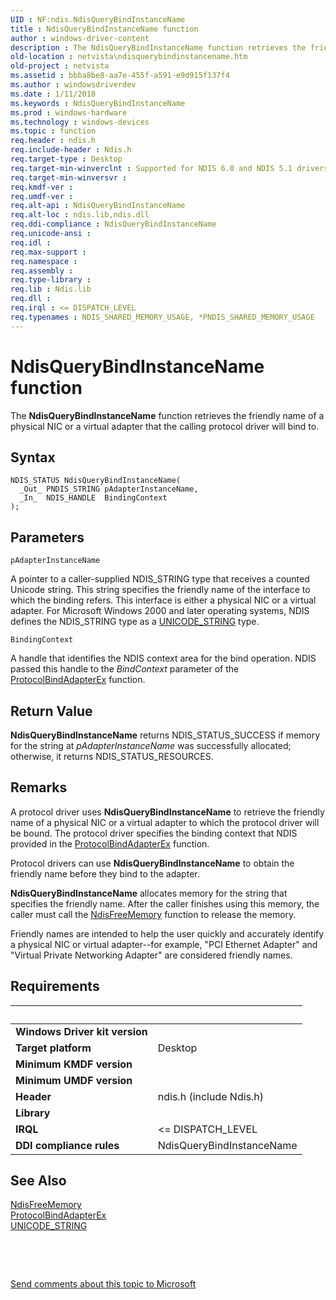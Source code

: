 ```yaml
---
UID : NF:ndis.NdisQueryBindInstanceName
title : NdisQueryBindInstanceName function
author : windows-driver-content
description : The NdisQueryBindInstanceName function retrieves the friendly name of a physical NIC or a virtual adapter that the calling protocol driver will bind to.
old-location : netvista\ndisquerybindinstancename.htm
old-project : netvista
ms.assetid : bbba8be8-aa7e-455f-a591-e9d915f137f4
ms.author : windowsdriverdev
ms.date : 1/11/2018
ms.keywords : NdisQueryBindInstanceName
ms.prod : windows-hardware
ms.technology : windows-devices
ms.topic : function
req.header : ndis.h
req.include-header : Ndis.h
req.target-type : Desktop
req.target-min-winverclnt : Supported for NDIS 6.0 and NDIS 5.1 drivers (see    NdisQueryBindInstanceName (NDIS   5.1)) in Windows Vista. Supported for NDIS 5.1 drivers (see    NdisQueryBindInstanceName (NDIS   5.1)) in Windows XP.
req.target-min-winversvr : 
req.kmdf-ver : 
req.umdf-ver : 
req.alt-api : NdisQueryBindInstanceName
req.alt-loc : ndis.lib,ndis.dll
req.ddi-compliance : NdisQueryBindInstanceName
req.unicode-ansi : 
req.idl : 
req.max-support : 
req.namespace : 
req.assembly : 
req.type-library : 
req.lib : Ndis.lib
req.dll : 
req.irql : <= DISPATCH_LEVEL
req.typenames : NDIS_SHARED_MEMORY_USAGE, *PNDIS_SHARED_MEMORY_USAGE
---
```



# NdisQueryBindInstanceName function
The 
  <b>NdisQueryBindInstanceName</b> function retrieves the friendly name of a physical NIC or a virtual adapter
  that the calling protocol driver will bind to.

## Syntax

````
NDIS_STATUS NdisQueryBindInstanceName(
  _Out_ PNDIS_STRING pAdapterInstanceName,
  _In_  NDIS_HANDLE  BindingContext
);
````

## Parameters

`pAdapterInstanceName`

A pointer to a caller-supplied NDIS_STRING type that receives a counted Unicode string. This
     string specifies the friendly name of the interface to which the binding refers. This interface is
     either a physical NIC or a virtual adapter. For Microsoft Windows 2000 and later operating systems, NDIS
     defines the NDIS_STRING type as a 
     <a href="..\wudfwdm\ns-wudfwdm-_unicode_string.md">UNICODE_STRING</a> type.

`BindingContext`

A handle that identifies the NDIS context area for the bind operation. NDIS passed this handle to
     the 
     <i>BindContext</i> parameter of the 
     <a href="..\ndis\nc-ndis-protocol_bind_adapter_ex.md">
     ProtocolBindAdapterEx</a> function.


## Return Value

<b>NdisQueryBindInstanceName</b> returns NDIS_STATUS_SUCCESS if memory for the string at 
     <i>pAdapterInstanceName</i> was successfully allocated; otherwise, it returns
     NDIS_STATUS_RESOURCES.

## Remarks

A protocol driver uses 
    <b>NdisQueryBindInstanceName</b> to retrieve the friendly name of a physical NIC or a virtual adapter to
    which the protocol driver will be bound. The protocol driver specifies the binding context that NDIS
    provided in the 
    <a href="..\ndis\nc-ndis-protocol_bind_adapter_ex.md">
    ProtocolBindAdapterEx</a> function.

Protocol drivers can use 
    <b>NdisQueryBindInstanceName</b> to obtain the friendly name before they bind to the adapter.

<b>NdisQueryBindInstanceName</b> allocates memory for the string that specifies the friendly name. After
    the caller finishes using this memory, the caller must call the 
    <a href="..\ndis\nf-ndis-ndisfreememory.md">NdisFreeMemory</a> function to release the
    memory.

Friendly names are intended to help the user quickly and accurately identify a physical NIC or virtual
    adapter--for example, "PCI Ethernet Adapter" and "Virtual Private Networking Adapter" are considered
    friendly names.

## Requirements
| &nbsp; | &nbsp; |
| ---- |:---- |
| **Windows Driver kit version** |  |
| **Target platform** | Desktop |
| **Minimum KMDF version** |  |
| **Minimum UMDF version** |  |
| **Header** | ndis.h (include Ndis.h) |
| **Library** |  |
| **IRQL** | <= DISPATCH_LEVEL |
| **DDI compliance rules** | NdisQueryBindInstanceName |

## See Also

<dl>
<dt>
<a href="..\ndis\nf-ndis-ndisfreememory.md">NdisFreeMemory</a>
</dt>
<dt>
<a href="..\ndis\nc-ndis-protocol_bind_adapter_ex.md">ProtocolBindAdapterEx</a>
</dt>
<dt>
<a href="..\wudfwdm\ns-wudfwdm-_unicode_string.md">UNICODE_STRING</a>
</dt>
</dl>
 

 

<a href="mailto:wsddocfb@microsoft.com?subject=Documentation%20feedback [netvista\netvista]:%20NdisQueryBindInstanceName function%20 RELEASE:%20(1/11/2018)&amp;body=%0A%0APRIVACY STATEMENT%0A%0AWe use your feedback to improve the documentation. We don't use your email address for any other purpose, and we'll remove your email address from our system after the issue that you're reporting is fixed. While we're working to fix this issue, we might send you an email message to ask for more info. Later, we might also send you an email message to let you know that we've addressed your feedback.%0A%0AFor more info about Microsoft's privacy policy, see http://privacy.microsoft.com/en-us/default.aspx." title="Send comments about this topic to Microsoft">Send comments about this topic to Microsoft</a>